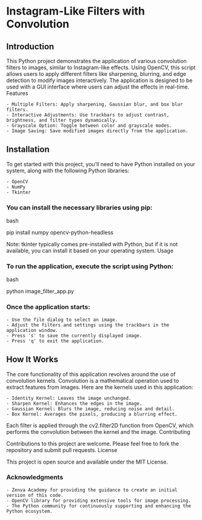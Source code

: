 # Instagram-Like Filters with Convolution
## Introduction

This Python project demonstrates the application of various convolution filters to images, similar to Instagram-like effects. Using OpenCV, this script allows users to apply different filters like sharpening, blurring, and edge detection to modify images interactively. The application is designed to be used with a GUI interface where users can adjust the effects in real-time.
Features

    - Multiple Filters: Apply sharpening, Gaussian blur, and box blur filters.
    - Interactive Adjustments: Use trackbars to adjust contrast, brightness, and filter types dynamically.
    - Grayscale Option: Toggle between color and grayscale modes.
    - Image Saving: Save modified images directly from the application.

## Installation
To get started with this project, you'll need to have Python installed on your system, along with the following Python libraries:

    - OpenCV
    - NumPy
    - Tkinter

### You can install the necessary libraries using pip:

  bash

  pip install numpy opencv-python-headless

Note: tkinter typically comes pre-installed with Python, but if it is not available, you can install it based on your operating system.
Usage

### To run the application, execute the script using Python:

bash

python image_filter_app.py

### Once the application starts:

    - Use the file dialog to select an image.
    - Adjust the filters and settings using the trackbars in the application window.
    - Press 's' to save the currently displayed image.
    - Press 'q' to exit the application.

## How It Works

The core functionality of this application revolves around the use of convolution kernels. Convolution is a mathematical operation used to extract features from images. Here are the kernels used in this application:

    - Identity Kernel: Leaves the image unchanged.
    - Sharpen Kernel: Enhances the edges in the image.
    - Gaussian Kernel: Blurs the image, reducing noise and detail.
    - Box Kernel: Averages the pixels, producing a blurring effect.

Each filter is applied through the cv2.filter2D function from OpenCV, which performs the convolution between the kernel and the image.
Contributing

Contributions to this project are welcome. Please feel free to fork the repository and submit pull requests.
License

This project is open source and available under the MIT License.

### Acknowledgments
    - Zenva Academy for providing the guidance to create an initial version of this code.
    - OpenCV library for providing extensive tools for image processing.
    - The Python community for continuously supporting and enhancing the Python ecosystem.
